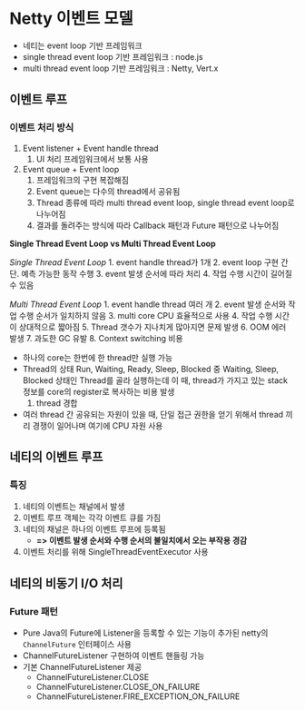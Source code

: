 # Netty 이벤트 모델

* 네티는 event loop 기반 프레임워크
* single thread event loop 기반 프레임워크 : node.js
* multi thread event loop 기반 프레임워크 : Netty, Vert.x

## 이벤트 루프

### 이벤트 처리 방식

1. Event listener + Event handle thread
   1. UI 처리 프레임워크에서 보통 사용
2. Event queue + Event loop
   1. 프레임워크의 구현 복잡해짐
   2. Event queue는 다수의 thread에서 공유됨
   3. Thread 종류에 따라 multi thread event loop, single thread event loop로 나누어짐
   4. 결과를 돌려주는 방식에 따라 Callback 패턴과 Future 패턴으로 나누어짐

**Single Thread Event Loop vs Multi Thread Event Loop**

_Single Thread Event Loop_ 1. event handle thread가 1개 2. event loop 구현 간단. 예측 가능한 동작 수행 3. event 발생 순서에 따라 처리 4. 작업 수행 시간이 길어질 수 있음

_Multi Thread Event Loop_ 1. event handle thread 여러 개 2. event 발생 순서와 작업 수행 순서가 일치하지 않음 3. multi core CPU 효율적으로 사용 4. 작업 수행 시간이 상대적으로 짧아짐 5. Thread 갯수가 지나치게 많아지면 문제 발생 6. OOM 에러 발생 7. 과도한 GC 유발 8. Context switching 비용

* 하나의 core는 한번에 한 thread만 실행 가능
* Thread의 상태 Run, Waiting, Ready, Sleep, Blocked 중 Waiting, Sleep, Blocked 상태인 Thread를 골라 실행하는데 이 때, thread가 가지고 있는 stack 정보를 core의 register로 복사하는 비용 발생
  1. thread 경합
* 여러 thread 간 공유되는 자원이 있을 때, 단일 접근 권한을 얻기 위해서 thread 끼리 경쟁이 일어나며 여기에 CPU 자원 사용

## 네티의 이벤트 루프

### 특징

1. 네티의 이벤트는 채널에서 발생
2. 이벤트 루프 객체는 각각 이벤트 큐를 가짐
3. 네티의 채널은 하나의 이벤트 루프에 등록됨
   * **=&gt; 이벤트 발생 순서와 수행 순서의 불일치에서 오는 부작용 경감**
4. 이벤트 처리를 위해 SingleThreadEventExecutor 사용

## 네티의 비동기 I/O 처리

### Future 패턴

* Pure Java의 Future에 Listener을 등록할 수 있는 기능이 추가된 netty의 `ChannelFuture` 인터페이스 사용
* ChannelFutureListener 구현하여 이벤트 핸들링 가능
* 기본 ChannelFutureListener 제공
  * ChannelFutureListener.CLOSE
  * ChannelFutureListener.CLOSE\_ON\_FAILURE
  * ChannelFutureListener.FIRE\_EXCEPTION\_ON\_FAILURE

